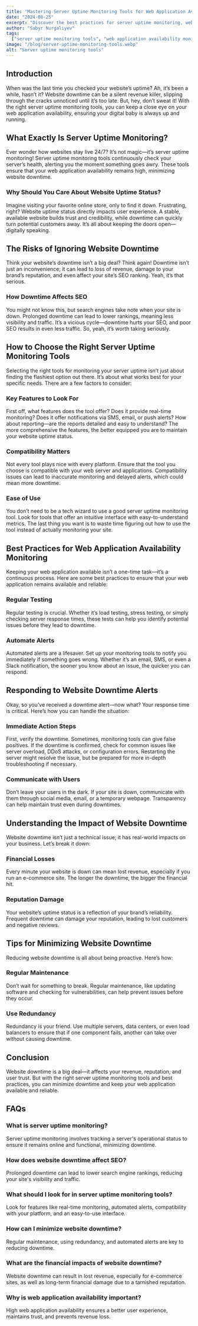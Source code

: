 ```yaml
---
title: "Mastering Server Uptime Monitoring Tools for Web Application Availability"
date: "2024-08-25"
excerpt: "Discover the best practices for server uptime monitoring, web application availability, and handling website downtime with expert insights."
author: "Sabyr Nurgaliyev"
tags:
  ["server uptime monitoring tools", "web application availability monitoring", "website downtime"]
image: "/blog/server-uptime-monitoring-tools.webp"
alt: "Server uptime monitoring tools"
---
```


## Introduction

When was the last time you checked your website’s uptime? Ah, it’s been a while, hasn’t it? Website downtime can be a silent revenue killer, slipping through the cracks unnoticed until it’s too late. But, hey, don’t sweat it! With the right server uptime monitoring tools, you can keep a close eye on your web application availability, ensuring your digital baby is always up and running.

## What Exactly Is Server Uptime Monitoring?

Ever wonder how websites stay live 24/7? It’s not magic—it’s server uptime monitoring! Server uptime monitoring tools continuously check your server’s health, alerting you the moment something goes awry. These tools ensure that your web application availability remains high, minimizing website downtime.

### Why Should You Care About Website Uptime Status?

Imagine visiting your favorite online store, only to find it down. Frustrating, right? Website uptime status directly impacts user experience. A stable, available website builds trust and credibility, while downtime can quickly turn potential customers away. It’s all about keeping the doors open—digitally speaking.

## The Risks of Ignoring Website Downtime

Think your website’s downtime isn’t a big deal? Think again! Downtime isn’t just an inconvenience; it can lead to loss of revenue, damage to your brand’s reputation, and even affect your site’s SEO ranking. Yeah, it’s that serious. 

### How Downtime Affects SEO

You might not know this, but search engines take note when your site is down. Prolonged downtime can lead to lower rankings, meaning less visibility and traffic. It’s a vicious cycle—downtime hurts your SEO, and poor SEO results in even less traffic. So, yeah, it’s worth taking seriously.

## How to Choose the Right Server Uptime Monitoring Tools

Selecting the right tools for monitoring your server uptime isn’t just about finding the flashiest option out there. It’s about what works best for your specific needs. There are a few factors to consider: 

### Key Features to Look For

First off, what features does the tool offer? Does it provide real-time monitoring? Does it offer notifications via SMS, email, or push alerts? How about reporting—are the reports detailed and easy to understand? The more comprehensive the features, the better equipped you are to maintain your website uptime status.

### Compatibility Matters

Not every tool plays nice with every platform. Ensure that the tool you choose is compatible with your web server and applications. Compatibility issues can lead to inaccurate monitoring and delayed alerts, which could mean more downtime.

### Ease of Use

You don’t need to be a tech wizard to use a good server uptime monitoring tool. Look for tools that offer an intuitive interface with easy-to-understand metrics. The last thing you want is to waste time figuring out how to use the tool instead of actually monitoring your site.

## Best Practices for Web Application Availability Monitoring

Keeping your web application available isn’t a one-time task—it’s a continuous process. Here are some best practices to ensure that your web application remains available and reliable:

### Regular Testing

Regular testing is crucial. Whether it’s load testing, stress testing, or simply checking server response times, these tests can help you identify potential issues before they lead to downtime.

### Automate Alerts

Automated alerts are a lifesaver. Set up your monitoring tools to notify you immediately if something goes wrong. Whether it’s an email, SMS, or even a Slack notification, the sooner you know about an issue, the quicker you can respond.

## Responding to Website Downtime Alerts

Okay, so you’ve received a downtime alert—now what? Your response time is critical. Here’s how you can handle the situation:

### Immediate Action Steps

First, verify the downtime. Sometimes, monitoring tools can give false positives. If the downtime is confirmed, check for common issues like server overload, DDoS attacks, or configuration errors. Restarting the server might resolve the issue, but be prepared for more in-depth troubleshooting if necessary.

### Communicate with Users

Don’t leave your users in the dark. If your site is down, communicate with them through social media, email, or a temporary webpage. Transparency can help maintain trust even during downtimes.

## Understanding the Impact of Website Downtime

Website downtime isn’t just a technical issue; it has real-world impacts on your business. Let’s break it down:

### Financial Losses

Every minute your website is down can mean lost revenue, especially if you run an e-commerce site. The longer the downtime, the bigger the financial hit.

### Reputation Damage

Your website’s uptime status is a reflection of your brand’s reliability. Frequent downtime can damage your reputation, leading to lost customers and negative reviews.

## Tips for Minimizing Website Downtime

Reducing website downtime is all about being proactive. Here’s how:

### Regular Maintenance

Don’t wait for something to break. Regular maintenance, like updating software and checking for vulnerabilities, can help prevent issues before they occur.

### Use Redundancy

Redundancy is your friend. Use multiple servers, data centers, or even load balancers to ensure that if one component fails, another can take over without causing downtime.

## Conclusion

Website downtime is a big deal—it affects your revenue, reputation, and user trust. But with the right server uptime monitoring tools and best practices, you can minimize downtime and keep your web application available and reliable. 

## FAQs

### What is server uptime monitoring?
Server uptime monitoring involves tracking a server's operational status to ensure it remains online and functional, minimizing downtime.

### How does website downtime affect SEO?
Prolonged downtime can lead to lower search engine rankings, reducing your site's visibility and traffic.

### What should I look for in server uptime monitoring tools?
Look for features like real-time monitoring, automated alerts, compatibility with your platform, and an easy-to-use interface.

### How can I minimize website downtime?
Regular maintenance, using redundancy, and automated alerts are key to reducing downtime.

### What are the financial impacts of website downtime?
Website downtime can result in lost revenue, especially for e-commerce sites, as well as long-term financial damage due to a tarnished reputation.

### Why is web application availability important?
High web application availability ensures a better user experience, maintains trust, and prevents revenue loss.
